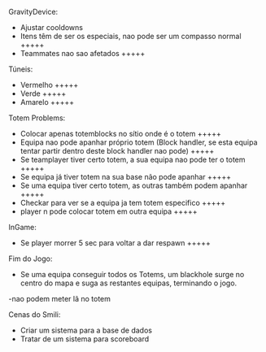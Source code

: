 GravityDevice:
- Ajustar cooldowns
- Itens têm de ser os especiais, nao pode ser um compasso normal +++++
- Teammates nao sao afetados +++++


Túneis:
- Vermelho +++++
- Verde +++++
- Amarelo +++++


Totem Problems:
- Colocar apenas totemblocks no sítio onde é o totem +++++
- Equipa nao pode apanhar próprio totem (Block handler, se esta equipa tentar partir dentro deste block handler nao pode) +++++
- Se teamplayer tiver certo totem, a sua equipa nao pode ter o totem +++++
- Se equipa já tiver totem na sua base não pode apanhar +++++
- Se uma equipa tiver certo totem, as outras também podem apanhar +++++
- Checkar para ver se a equipa ja tem totem especifico +++++
- player n pode colocar totem em outra equipa +++++


InGame:
- Se player morrer 5 sec para voltar a dar respawn +++++


Fim do Jogo:
- Se uma equipa conseguir todos os Totems, um blackhole surge no centro do mapa e suga as restantes equipas, terminando o jogo.


-nao podem meter lã no totem

Cenas do Smili:
- Criar um sistema para a base de dados
- Tratar de um sistema para scoreboard
